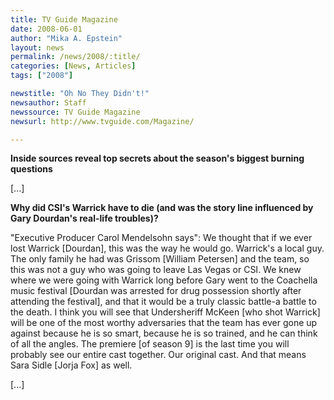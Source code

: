 ```yaml
---
title: TV Guide Magazine
date: 2008-06-01
author: "Mika A. Epstein"
layout: news
permalink: /news/2008/:title/
categories: [News, Articles]
tags: ["2008"]

newstitle: "Oh No They Didn't!"
newsauthor: Staff
newssource: TV Guide Magazine
newsurl: http://www.tvguide.com/Magazine/

---
```


**Inside sources reveal top secrets about the season's biggest burning questions**

[...]

**Why did CSI's Warrick have to die (and was the story line influenced by Gary Dourdan's real-life troubles)?**

"Executive Producer Carol Mendelsohn says": We thought that if we ever lost Warrick [Dourdan], this was the way he would go. Warrick's a local guy. The only family he had was Grissom [William Petersen] and the team, so this was not a guy who was going to leave Las Vegas or CSI. We knew where we were going with Warrick long before Gary went to the Coachella music festival [Dourdan was arrested for drug possession shortly after attending the festival], and that it would be a truly classic battle-a battle to the death. I think you will see that Undersheriff McKeen [who shot Warrick] will be one of the most worthy adversaries that the team has ever gone up against because he is so smart, because he is so trained, and he can think of all the angles. The premiere [of season 9] is the last time you will probably see our entire cast together. Our original cast. And that means Sara Sidle [Jorja Fox] as well.

[...]

